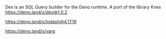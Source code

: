 
Dex is an SQL Query builder for the Deno runtime. A port of the library Knex
https://deno.land/x/dex@1.0.2

https://deno.land/x/lodash@4.17.19

https://deno.land/x/yarg
